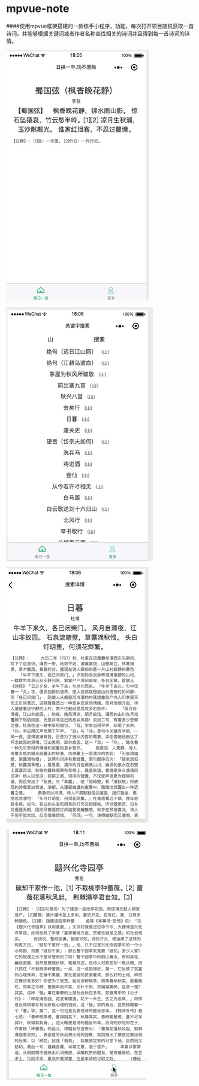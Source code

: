 
# mpvue-note
####使用mpvue框架搭建的一款练手小程序，功能，每次打开项目随机获取一首诗词，并能够根据关键词或者作者名称查找相关的诗词并且得到每一首诗词的详情。

![首页](https://github.com/zhangguosen3033/mpvue-note/blob/master/img/EB98F40F-EB3B-4206-986E-EC708A1947F3.png?raw=true)

![更多](https://github.com/zhangguosen3033/mpvue-note/blob/master/img/6D890805-22FF-450B-AC18-8AF4A350121C.png)

![搜索详情](https://github.com/zhangguosen3033/mpvue-note/blob/master/img/A2B911F0-E749-4228-B03F-1E7CB0096E97.png?raw=true)

![gif](https://github.com/zhangguosen3033/mpvue-note/blob/master/img/000000.gif?raw=true)
